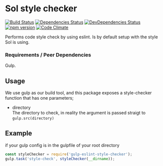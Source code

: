Sol style checker
===========

[![Build Status](https://travis-ci.org/soldotno/gulp-eslint-style-checker.svg)](https://travis-ci.org/soldotno/gulp-eslint-style-checker.svg)
[![Dependencies Status](https://david-dm.org/soldotno/gulp-eslint-style-checker.svg?style=flat)](https://david-dm.org/soldotno/gulp-eslint-style-checker.svg)
[![DevDependencies Status](https://david-dm.org/soldotno/gulp-eslint-style-checker/dev-status.svg?style=flat)](https://david-dm.org/soldotno/gulp-eslint-style-checker/#info=devDependencies)
[![npm version](https://badge.fury.io/js/gulp-eslint-style-checker.svg)](http://badge.fury.io/js/gulp-eslint-style-checker)
[![Code Climate](https://codeclimate.com/github/soldotno/gulp-eslint-style-checker/badges/gpa.svg)](https://codeclimate.com/github/soldotno/gulp-eslint-style-checker)

Performs code style check by using eslint. Is by default setup with the style Sol is using.

### Requirements / Peer Dependencies
Gulp.

## Usage 

We use gulp as our build tool, and this package exposes a style-checker function 
that has one parameters;

* directory  
 The directory to check, in reality the argument is passed straigt to `gulp.src(directory)` 

## Example

if your gulp config is in the gulpfile of your root directory

```js
const styleChecker = require('gulp-eslint-style-checker');
gulp.task('style-check', styleChecker(__dirname));
``` 

